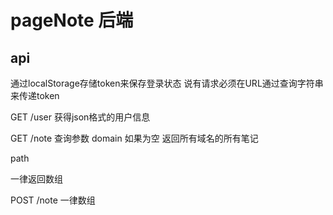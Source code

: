 # pageNote 后端

## api

通过localStorage存储token来保存登录状态
说有请求必须在URL通过查询字符串来传递token

GET /user
获得json格式的用户信息

GET /note
查询参数
domain 如果为空 返回所有域名的所有笔记

path 

一律返回数组

POST /note
一律数组
